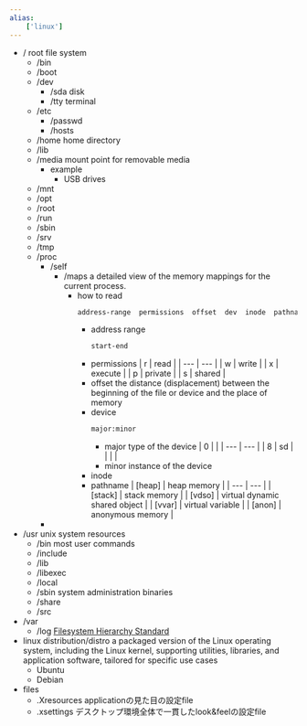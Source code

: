 ```yaml
---
alias:
    ['linux']
---
```

- /
    root file system
    - /bin
    - /boot
    - /dev
        - /sda
            disk
        - /tty
            terminal
    - /etc
        - /passwd
        - /hosts
    - /home
        home directory
    - /lib
    - /media
        mount point for removable media
        - example
            - USB drives
    - /mnt
    - /opt
    - /root
    - /run
    - /sbin
    - /srv
    - /tmp
    - /proc
        - /self
            - /maps
                a detailed view of the memory mappings for the current process.
                - how to read
                    ```bash
                    address-range  permissions  offset  dev  inode  pathname
                    ```
                    - address range
                        ```bash
                        start-end
                        ```
                    - permissions
                        | r | read |
                        | --- | --- |
                        | w | write |
                        | x | execute |
                        | p | private |
                        | s | shared |
                    - offset
                        the distance (displacement) between the beginning of the file or device and the place of memory
                    - device
                        ```bash
                        major:minor
                        ```
                        - major
                            type of the device
                            | 0 |  |
                            | --- | --- |
                            | 8 | sd |
                            |  |  |
                        - minor
                            instance of the device
                    - inode
                    - pathname
                        | [heap] | heap memory |
                        | --- | --- |
                        | [stack] | stack memory |
                        | [vdso] | virtual dynamic shared object |
                        | [vvar] | virtual variable |
                        | [anon] | anonymous memory |
        - 
- /usr
    unix system resources
    - /bin
        most user commands
    - /include
    - /lib
    - /libexec
    - /local
    - /sbin
        system administration binaries
    - /share
    - /src
- /var
    - /log
[Filesystem Hierarchy Standard](https://refspecs.linuxfoundation.org/FHS_3.0/fhs/index.html)
- linux distribution/distro
    a packaged version of the Linux operating system, including the Linux kernel, supporting utilities, libraries, and application software, tailored for specific use cases
    - Ubuntu
    - Debian
- files
    - .Xresources
        applicationの見た目の設定file
    - .xsettings
        デスクトップ環境全体で一貫したlook&feelの設定file